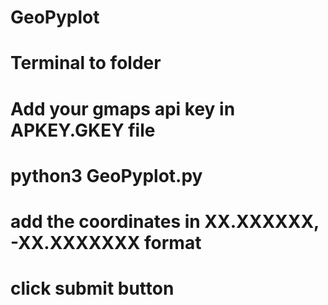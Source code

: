 # GeoPyplot

# Terminal to folder

# Add your gmaps api key in APKEY.GKEY file

# python3 GeoPyplot.py

# add the coordinates in XX.XXXXXX, -XX.XXXXXXX format

# click submit button